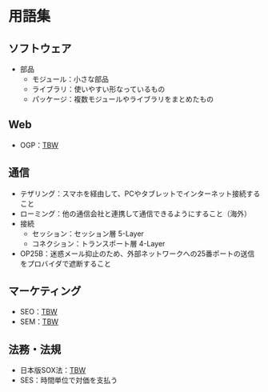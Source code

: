 # 用語集

## ソフトウェア

- 部品
  - モジュール：小さな部品
  - ライブラリ：使いやすい形なっているもの
  - パッケージ：複数モジュールやライブラリをまとめたもの

## Web

- OGP：<u>TBW</u>

## 通信

- テザリング：スマホを経由して、PCやタブレットでインターネット接続すること
- ローミング：他の通信会社と連携して通信できるようにすること（海外）
- 接続
  - セッション：セッション層 5-Layer
  - コネクション：トランスポート層 4-Layer
- OP25B：迷惑メール抑止のため、外部ネットワークへの25番ポートの送信をプロバイダで遮断すること

## マーケティング

- SEO：<u>TBW</u>
- SEM：<u>TBW</u>

## 法務・法規

- 日本版SOX法：<u>TBW</u>
- SES：時間単位で対価を支払う

